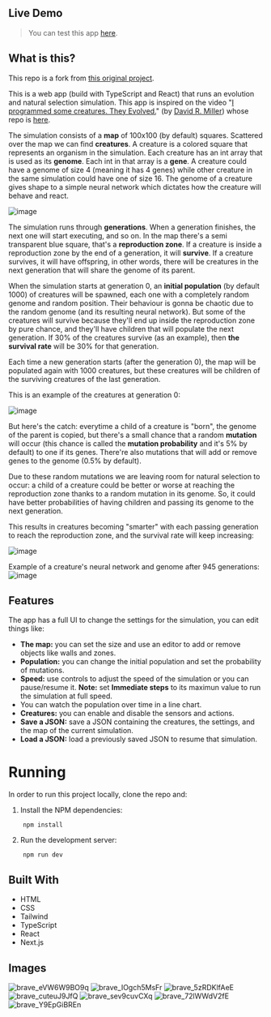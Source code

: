 

## Live Demo

>  You can test this app [here](https://react-biosim.vercel.app/).


## What is this?

This repo is a fork from [this original project](https://github.com/carlo697/react-biosim). 

This is a web app (build with TypeScript and React) that runs an evolution and natural selection simulation. This app is inspired on the video "[I programmed some creatures. They Evolved.](https://www.youtube.com/watch?v=N3tRFayqVtk)" (by [David R. Miller](https://github.com/davidrmiller)) whose repo is [here](https://github.com/davidrmiller/biosim4).

The simulation consists of a **map** of 100x100 (by default) squares. Scattered over the map we can find **creatures**. A creature is a colored square that represents an organism in the simulation. Each creature has an int array that is used as its **genome**. Each int in that array is a **gene**. A creature could have a genome of size 4 (meaning it has 4 genes) while other creature in the same simulation could have one of size 16. The genome of a creature gives shape to a simple neural network which dictates how the creature will behave and react.

![image](https://github.com/carlo697/react-biosim/assets/16585568/1841c911-cace-4cef-854c-c56f5ba8498b)

The simulation runs through **generations**. When a generation finishes, the next one will start executing, and so on. In the map there's a semi transparent blue square, that's a **reproduction zone**. If a creature is inside a reproduction zone by the end of a generation, it will **survive**. If a creature survives, it will have offspring, in other words, there will be creatures in the next generation that will share the genome of its parent.

When the simulation starts at generation 0, an **initial population** (by default 1000) of creatures will be spawned, each one with a completely random genome and random position. Their behaviour is gonna be chaotic due to the random genome (and its resulting neural network). But some of the creatures will survive because they'll end up inside the reproduction zone by pure chance, and they'll have children that will populate the next generation. If 30% of the creatures survive (as an example), then **the survival rate** will be 30% for that generation. 

Each time a new generation starts (after the generation 0), the map will be populated again with 1000 creatures, but these creatures will be children of the surviving creatures of the last generation.

This is an example of the creatures at generation 0:

![image](https://github.com/carlo697/react-biosim/assets/16585568/c770ebda-30b9-4b07-bd00-3522d2565a4b)

But here's the catch: everytime a child of a creature is "born", the genome of the parent is copied, but there's a small chance that a random **mutation** will occur (this chance is called the **mutation probability** and it's 5% by default) to one if its genes. There're also mutations that will add or remove genes to the genome (0.5% by default).

Due to these random mutations we are leaving room for natural selection to occur: a child of a creature could be better or worse at reaching the reproduction zone thanks to a random mutation in its genome. So, it could have better probabilities of having children and passing its genome to the next generation.

This results in creatures becoming "smarter" with each passing generation to reach the reproduction zone, and the survival rate will keep increasing:

![image](https://github.com/carlo697/react-biosim/assets/16585568/0c6c9fe4-e6b8-4e3c-8afc-79cf6930cedb)

Example of a creature's neural network and genome after 945 generations:
![image](https://github.com/carlo697/react-biosim/assets/16585568/8827116c-b9b4-476d-8918-29c4a47029cf)


## Features

The app has a full UI to change the settings for the simulation, you can edit things like:
- **The map:** you can set the size and use an editor to add or remove objects like walls and zones.
- **Population:** you can change the initial population and set the probability of mutations.
- **Speed:** use controls to adjust the speed of the simulation or you can pause/resume it. **Note:** set **Immediate steps** to its maximun value to run the simulation at full speed.
- You can watch the population over time in a line chart.
- **Creatures:** you can enable and disable the sensors and actions.
- **Save a JSON:** save a JSON containing the creatures, the settings, and the map of the current simulation.
- **Load a JSON:** load a previously saved JSON to resume that simulation.

# Running

In order to run this project locally, clone the repo and:

1. Install the NPM dependencies:
```
    npm install
```
2. Run the development server:
```
    npm run dev
```

## Built With

- HTML
- CSS
- Tailwind
- TypeScript
- React
- Next.js


## Images
![brave_eVW6W9BO9q](https://github.com/carlo697/react-biosim/assets/16585568/d269be70-aa7c-4649-83b2-ddf3676e7732)
![brave_IOgch5MsFr](https://github.com/carlo697/react-biosim/assets/16585568/e930f46a-fd8f-4845-b946-23ed03c2df04)
![brave_5zRDKlfAeE](https://github.com/carlo697/react-biosim/assets/16585568/e3d12b92-62cd-4c09-a0cc-77b450189658)
![brave_cuteuJ9JfQ](https://github.com/carlo697/react-biosim/assets/16585568/1fe7e0e4-eb6d-4157-8d1e-912a3547d7d1)
![brave_sev9cuvCXq](https://github.com/carlo697/react-biosim/assets/16585568/3f01012e-02c4-49da-9cec-c4c9af1fef14)
![brave_72lWWdV2fE](https://github.com/carlo697/react-biosim/assets/16585568/2edbda70-04a3-4ef3-a823-ff487c3d96a1)
![brave_Y9EpGiBREn](https://github.com/carlo697/react-biosim/assets/16585568/de24e8b0-052b-4c16-ad31-a77110df3b05)

